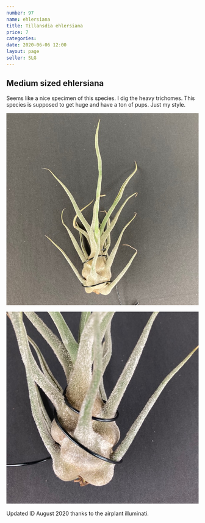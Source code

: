 ```yaml
---
number: 97
name: ehlersiana
title: Tillansdia ehlersiana
price: 7
categories:
date: 2020-06-06 12:00
layout: page
seller: SLG
---
```

## Medium sized ehlersiana

Seems like a nice specimen of this species. I dig the heavy trichomes. This species is supposed to get huge and have a ton of pups. Just my style.

!["Tillandsia ehlersiana"](/i/IMG_0133.jpeg "Tillandsia ehlersiana")

!["Tillandsia ehlersiana"](/i/IMG_0135.jpeg "Tillandsia ehlersiana")

Updated ID August 2020 thanks to the airplant illuminati.